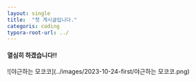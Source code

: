 ```yaml
---
layout: single
title:  "첫 게시글입니다."
categoris: coding
typora-root-url: ../
---
```


#### 열심히 하겠습니다!!

![야근하는 모코코](../images/2023-10-24-first/야근하는 모코코.png)
